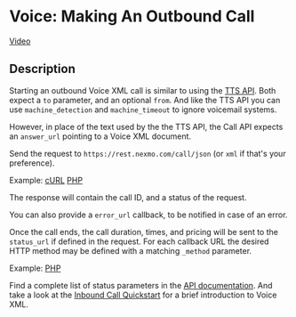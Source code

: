 # Voice: Making An Outbound Call

[Video](https://vimeo.com/102381018)

## Description
Starting an outbound Voice XML call is similar to using the [TTS API][1]. Both expect a `to` parameter, and an optional 
`from`. And like the TTS API you can use `machine_detection` and `machine_timeout` to ignore voicemail systems. 

However, in place of the text used by the the TTS API, the Call API expects an `answer_url` pointing to a Voice XML 
document.

Send the request to `https://rest.nexmo.com/call/json` (or `xml` if that's your preference).

Example: [cURL](./curl/send.sh) [PHP](./php/outbound.php)

The response will contain the call ID, and a status of the request. 

You can also provide a `error_url` callback, to be notified in case of an error. 

Once the call ends, the call duration, times, and pricing will be sent to the `status_url` if defined in the request. 
For each callback URL the desired HTTP method may be defined with a matching `_method` parameter.

Example: [PHP](./php/status.php)

Find a complete list of status parameters in the [API documentation][2]. And take a look at the 
[Inbound Call Quickstart][3] for a brief introduction to Voice XML.

[1]: ./../../tts/
[2]: https://docs.nexmo.com/api-ref/voice-api/call
[3]: ./../inbound/